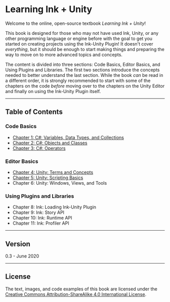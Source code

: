 # Learning Ink + Unity

Welcome to the online, open-source textbook *Learning Ink + Unity*!

This book is designed for those who may not have used Ink, Unity, or any other programming language or engine before with the goal to get you started on creating projects using the Ink-Unity Plugin! It doesn't cover *everything*, but it should be enough to start making things and preparing the way to move on to more advanced topics and concepts.

The content is divided into three sections: Code Basics, Editor Basics, and Using Plugins and Libraries. The first two sections introduce the concepts needed to better understand the last section. While the book *can* be read in a different order, it is strongly recommended to start with some of the chapters on the code *before* moving over to the chapters on the Unity Editor and finally on using the Ink-Unity Plugin itself.

---

## Table of Contents

### Code Basics

- [Chapter 1: C#: Variables, Data Types, and Collections](./chapter1/index.md)
- [Chapter 2: C#: Objects and Classes](./chapter2/index.md)
- [Chapter 3: C#: Operators](./chapter3/index.md)

### Editor Basics

- [Chapter 4: Unity: Terms and Concepts](./chapter4/index.md)
- [Chapter 5: Unity: Scripting Basics](./chapter5/index.md)
- Chapter 6: Unity: Windows, Views, and Tools

### Using Plugins and Libraries

- Chapter 8: Ink: Loading Ink-Unity Plugin
- Chapter 9: Ink: Story API
- Chapter 10: Ink: Runtime API
- Chapter 11: Ink: Profiler API

---

## Version

0.3 - June 2020

---

## License

The text, images, and code examples of this book are licensed under the [Creative Commons Attribution-ShareAlike 4.0 International License](https://creativecommons.org/licenses/by-sa/4.0/).
